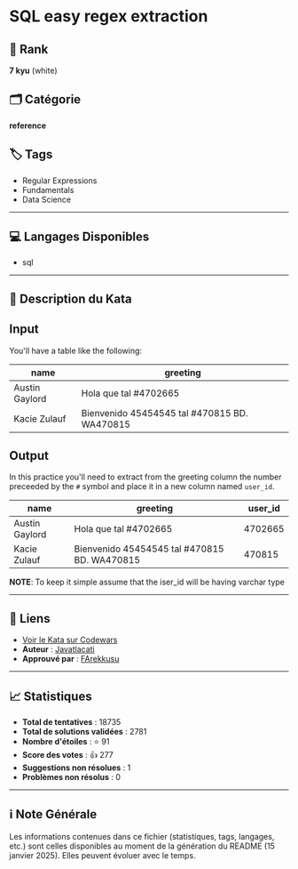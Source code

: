 # SQL easy regex extraction

## 🏅 Rank
**7 kyu** (white)

## 🗂️ Catégorie
**reference**

## 🏷️ Tags
- Regular Expressions
- Fundamentals
- Data Science

---

## 💻 Langages Disponibles
- sql

---

## 📜 Description du Kata

Input
---

You'll have a table like the following:

| name           | greeting                                     |
|----------------|----------------------------------------------|
| Austin Gaylord | Hola que tal #4702665                        |
| Kacie Zulauf   | Bienvenido 45454545 tal #470815 BD. WA470815 |

Output
---

In this practice you'll need to extract from the greeting column the number preceeded by the `#` symbol and place it in a new column named `user_id`.

| name           | greeting                                     | user_id |
|----------------|----------------------------------------------|---------|
| Austin Gaylord | Hola que tal #4702665                        | 4702665 |
| Kacie Zulauf   | Bienvenido 45454545 tal #470815 BD. WA470815 | 470815  |

**NOTE**: To keep it simple assume that the iser_id will be having varchar type






---

## 🔗 Liens
- [Voir le Kata sur Codewars](https://www.codewars.com/kata/5c0ae69d5f72394e130025f6)
- **Auteur** : [Javatlacati](https://www.codewars.com/users/Javatlacati)
- **Approuvé par** : [FArekkusu](https://www.codewars.com/users/FArekkusu)

---

## 📈 Statistiques
- **Total de tentatives** : 18735
- **Total de solutions validées** : 2781
- **Nombre d'étoiles** : ⭐ 91
- **Score des votes** : 👍 277
- **Suggestions non résolues** : 1
- **Problèmes non résolus** : 0

---

## ℹ️ Note Générale
Les informations contenues dans ce fichier (statistiques, tags, langages, etc.) sont celles disponibles au moment de la génération du README (15 janvier 2025). Elles peuvent évoluer avec le temps.
